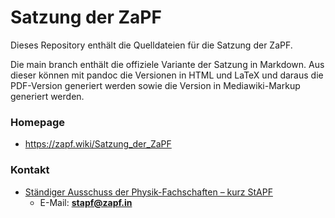 # Satzung der ZaPF

Dieses Repository enthält die Quelldateien für die Satzung der ZaPF.

Die main branch enthält die offiziele Variante der Satzung in Markdown. Aus
dieser können mit pandoc die Versionen in HTML und LaTeX und daraus die
PDF-Version generiert werden sowie die Version in Mediawiki-Markup generiert
werden.

### Homepage

* <https://zapf.wiki/Satzung_der_ZaPF>

### Kontakt

* [Ständiger Ausschuss der Physik-Fachschaften – kurz StAPF](http://zapfev.de/zapf/stapf)
  * E-Mail: **stapf@zapf.in**
